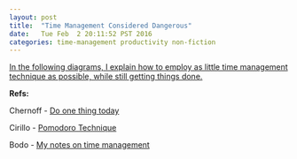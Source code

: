 ```yaml
---
layout: post
title:  "Time Management Considered Dangerous"
date:   Tue Feb  2 20:11:52 PST 2016
categories: time-management productivity non-fiction
---
```


[In the following diagrams, I explain how to employ as little time management technique as possible, while still getting things done.](/tmcd/tm-troubleshooting.html)

**Refs:**

Chernoff - [Do one thing today](http://www.marcandangel.com/2009/03/19/i-will-do-one-thing-today-to-do-list/)

Cirillo - [Pomodoro Technique](http://pomodorotechnique.com/)

Bodo - [My notes on time management](http://richbodo.pbworks.com/w/page/98076354/Pomodoro-ish%20Technique)
